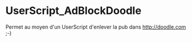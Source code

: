 # UserScript_AdBlockDoodle

Permet au moyen d'un UserScript d'enlever la pub dans http://doodle.com ;-)
